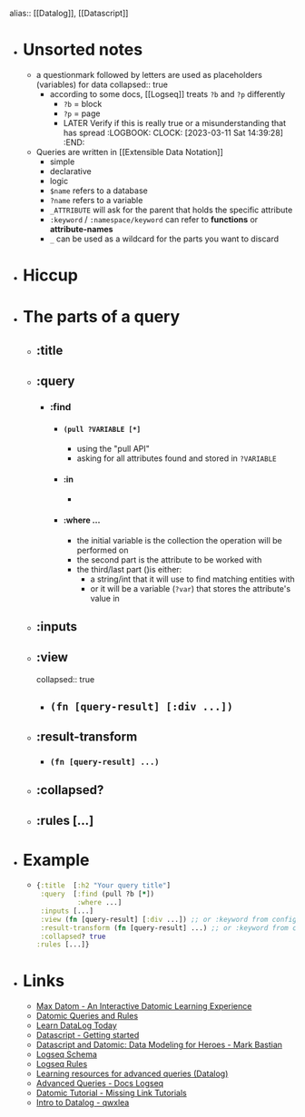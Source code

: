 alias:: [[Datalog]], [[Datascript]]

- # Unsorted notes
	- a questionmark followed by letters are used as placeholders (variables) for data
	  collapsed:: true
		- according to some docs, [[Logseq]] treats `?b` and `?p` differently
			- `?b` = block
			- `?p` = page
			- LATER Verify if this is really true or a misunderstanding that has spread
			  :LOGBOOK:
			  CLOCK: [2023-03-11 Sat 14:39:28]
			  :END:
	- Queries are written in [[Extensible Data Notation]]
		- simple
		- declarative
		- logic
		- `$name` refers to a database
		- `?name` refers to a variable
		- `_ATTRIBUTE` will ask for the parent that holds the specific attribute
		- `:keyword` / `:namespace/keyword` can refer to **functions** or **attribute-names**
		- `_` can be used as a wildcard for the parts you want to discard
- # Hiccup
- # The parts of a query
	- ## :title
	- ## :query
		- ### :find
			- #### `(pull ?VARIABLE [*]`
				- using the "pull API"
				- asking for all attributes found and stored in `?VARIABLE`
			- #### :in
				-
			- #### :where ...
				- the initial variable is the collection the operation will be performed on
				- the second part is the attribute to be worked with
				- the third/last part ()is either:
					- a string/int that it will use to find matching entities with
					- or it will be a variable (`?var`) that stores the attribute's value in
	- ## :inputs
	- ## :view
	  collapsed:: true
		- ## `(fn [query-result] [:div ...])`
	- ## :result-transform
		- ### `(fn [query-result] ...)`
	- ## :collapsed?
	- ## :rules [...]
- # Example
	- ```clojure
	  {:title  [:h2 "Your query title"]
	   :query  [:find (pull ?b [*])
	            :where ...]
	   :inputs [...]
	   :view (fn [query-result] [:div ...]) ;; or :keyword from config.edn
	   :result-transform (fn [query-result] ...) ;; or :keyword from config.edn
	   :collapsed? true
	  :rules [...]}
	  ```
- # Links
	- [Max Datom - An Interactive Datomic Learning Experience](https://max-datom.com/)
	- [Datomic Queries and Rules](https://docs.datomic.com/on-prem/query/query.html)
	- [Learn DataLog Today](https://www.learndatalogtoday.org/)
	- [Datascript - Getting started](https://github.com/tonsky/datascript/wiki/Getting-started)
	- [Datascript and Datomic: Data Modeling for Heroes - Mark Bastian](https://youtu.be/tV4pHW_WOrY)
	- [Logseq Schema](https://github.com/logseq/logseq/blob/master/deps/db/src/logseq/db/schema.cljs)
	- [Logseq Rules](https://github.com/logseq/logseq/blob/master/deps/db/src/logseq/db/rules.cljc)
	- [Learning resources for advanced queries (Datalog)](https://discuss.logseq.com/t/learning-resources-for-advanced-queries-datalog/8619)
	- [Advanced Queries - Docs Logseq](https://docs.logseq.com/#/page/advanced%20queries)
	- [Datomic Tutorial - Missing Link Tutorials](https://github.com/ftravers/datomic-tutorial)
	- [Intro to Datalog - qwxlea](https://qwxlea.github.io/#/page/datalog%2FIntro%20to%20Datalog)
